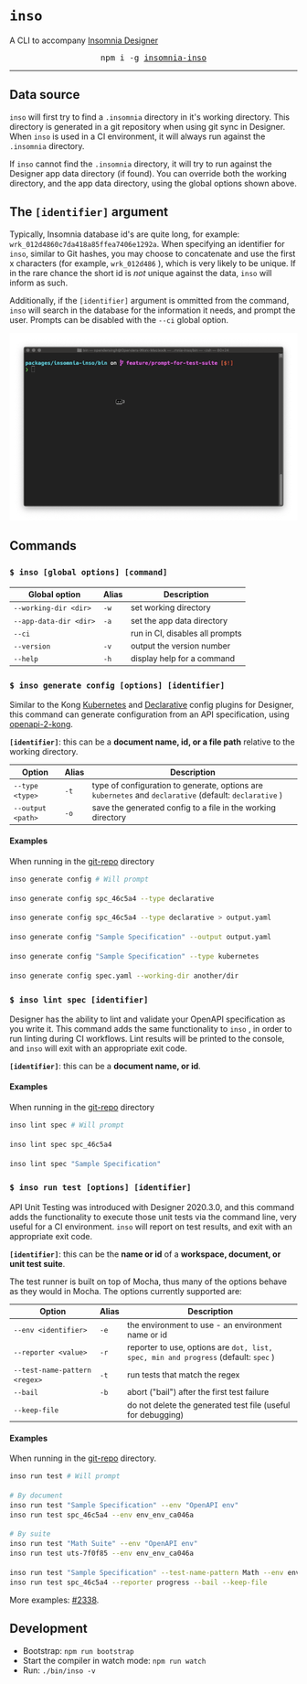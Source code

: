 # `inso`

A CLI to accompany <a href="https://insomnia.rest">Insomnia Designer</a>

<div align="center">
  <pre>npm i -g <a href="https://www.npmjs.com/package/insomnia-inso">insomnia-inso</a></pre>
</div>

---

## Data source

`inso` will first try to find a `.insomnia` directory in it's working directory. This directory is generated in a git repository when using git sync in Designer. When `inso` is used in a CI environment, it will always run against the `.insomnia` directory.

If `inso` cannot find the `.insomnia` directory, it will try to run against the Designer app data directory (if found). You can override both the working directory, and the app data directory, using the global options shown above.

## The `[identifier]` argument

Typically, Insomnia database id's are quite long, for example: `wrk_012d4860c7da418a85ffea7406e1292a`. When specifying an identifier for `inso`, similar to Git hashes, you may choose to concatenate and use the first x characters (for example, `wrk_012d486` ), which is very likely to be unique. If in the rare chance the short id is _not_ unique against the data, `inso` will inform as such.

Additionally, if the `[identifier]` argument is ommitted from the command, `inso` will search in the database for the information it needs, and prompt the user. Prompts can be disabled with the `--ci` global option.

![](/packages/insomnia-inso/assets/ci-demo.gif)

## Commands

### `$ inso [global options] [command]`

|Global option|Alias|Description|
|- |- |- |
| `--working-dir <dir>` | `-w` |set working directory|
| `--app-data-dir <dir>` | `-a` |set the app data directory|
| `--ci` | | run in CI, disables all prompts |
| `--version` | `-v` |output the version number|
| `--help` | `-h` |display help for a command|

### `$ inso generate config [options] [identifier]`

Similar to the Kong [Kubernetes](https://insomnia.rest/plugins/insomnia-plugin-kong-kubernetes-config) and [Declarative](https://insomnia.rest/plugins/insomnia-plugin-kong-declarative-config) config plugins for Designer, this command can generate configuration from an API specification, using [openapi-2-kong](https://www.npmjs.com/package/openapi-2-kong).

**`[identifier]`**: this can be a **document name, id, or a file path** relative to the working directory.

|Option|Alias|Description|
|- |- |- |
| `--type <type>` | `-t` |type of configuration to generate, options are `kubernetes` and `declarative` (default: `declarative` ) |
| `--output <path>` | `-o` |save the generated config to a file in the working directory|

#### Examples

When running in the [git-repo](/packages/insomnia-inso/src/db/__fixtures__/git-repo) directory

``` sh
inso generate config # Will prompt

inso generate config spc_46c5a4 --type declarative

inso generate config spc_46c5a4 --type declarative > output.yaml

inso generate config "Sample Specification" --output output.yaml

inso generate config "Sample Specification" --type kubernetes

inso generate config spec.yaml --working-dir another/dir
```

### `$ inso lint spec [identifier]`

Designer has the ability to lint and validate your OpenAPI specification as you write it. This command adds the same functionality to `inso` , in order to run linting during CI workflows. Lint results will be printed to the console, and `inso` will exit with an appropriate exit code.

**`[identifier]`**: this can be a **document name, or id**.

#### Examples

When running in the [git-repo](/packages/insomnia-inso/src/db/__fixtures__/git-repo) directory

``` sh
inso lint spec # Will prompt

inso lint spec spc_46c5a4

inso lint spec "Sample Specification"
```

### `$ inso run test [options] [identifier]`

API Unit Testing was introduced with Designer 2020.3.0, and this command adds the functionality to execute those unit tests via the command line, very useful for a CI environment. `inso` will report on test results, and exit with an appropriate exit code.

**`[identifier]`**: this can be the **name or id** of a **workspace, document, or unit test suite**.

The test runner is built on top of Mocha, thus many of the options behave as they would in Mocha. The options currently supported are:

|Option|Alias|Description|
|- |- |- |
| `--env <identifier>` | `-e` |the environment to use - an environment name or id |
| `--reporter <value>` | `-r` |reporter to use, options are `dot, list, spec, min and progress` (default: `spec` )|
| `--test-name-pattern <regex>` | `-t` | run tests that match the regex|
| `--bail` | `-b` | abort ("bail") after the first test failure|
| `--keep-file` | | do not delete the generated test file (useful for debugging)|

#### Examples

When running in the [git-repo](/packages/insomnia-inso/src/db/__fixtures__/git-repo) directory.

```sh
inso run test # Will prompt

# By document
inso run test "Sample Specification" --env "OpenAPI env"
inso run test spc_46c5a4 --env env_env_ca046a

# By suite
inso run test "Math Suite" --env "OpenAPI env"
inso run test uts-7f0f85 --env env_env_ca046a

inso run test "Sample Specification" --test-name-pattern Math --env env_env_ca046a
inso run test spc_46c5a4 --reporter progress --bail --keep-file
```

More examples: [#2338](https://github.com/Kong/insomnia/pull/2338).

## Development

* Bootstrap: `npm run bootstrap`
* Start the compiler in watch mode: `npm run watch`
* Run: `./bin/inso -v`
